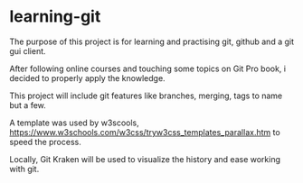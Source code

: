 # learning-git

The purpose of this project is for learning and practising git, github and a git gui client.

After following online courses and touching some topics on Git Pro book, i decided to properly apply the knowledge.

This project will include git features like branches, merging, tags to name but a few.

A template was used by w3scools, https://www.w3schools.com/w3css/tryw3css_templates_parallax.htm to speed the process.

Locally, Git Kraken will be used to visualize the history and ease working with git.
